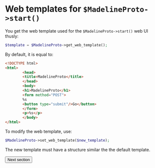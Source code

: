 # Web templates for `$MadelineProto->start()`

You get the web template used for the `$MadelineProto->start()` web UI thusly:

```php
$template = $MadelineProto->get_web_template();
```

By default, it is equal to:
```html
<!DOCTYPE html>
<html>
        <head>
        <title>MadelineProto</title>
        </head>
        <body>
        <h1>MadelineProto</h1>
        <form method="POST">
        %s
        <button type="submit"/>Go</button>
        </form>
        <p>%s</p>
        </body>
</html>
```

To modify the web template, use:
```php
$MadelineProto->set_web_template($new_template);
```

The new template must have a structure similar the the default template.




<form action="https://docs.madelineproto.xyz/#very-complex-and-complete-examples"><input type="submit" value="Next section" /></form>